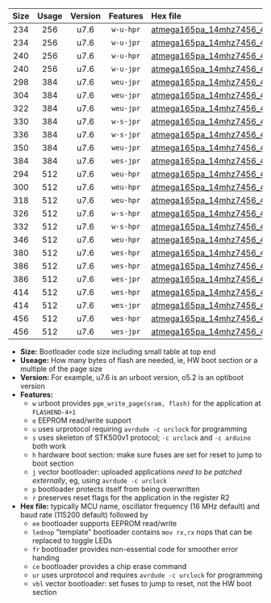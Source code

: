 |Size|Usage|Version|Features|Hex file|
|:-:|:-:|:-:|:-:|:--|
|234|256|u7.6|`w-u-hpr`|[atmega165pa_14mhz7456_460800bps_ur.hex](https://raw.githubusercontent.com/stefanrueger/urboot/main//atmega165pa_14mhz7456_460800bps_ur.hex)|
|234|256|u7.6|`w-u-jpr`|[atmega165pa_14mhz7456_460800bps_ur_vbl.hex](https://raw.githubusercontent.com/stefanrueger/urboot/main//atmega165pa_14mhz7456_460800bps_ur_vbl.hex)|
|240|256|u7.6|`w-u-hpr`|[atmega165pa_14mhz7456_460800bps_lednop_ur.hex](https://raw.githubusercontent.com/stefanrueger/urboot/main//atmega165pa_14mhz7456_460800bps_lednop_ur.hex)|
|240|256|u7.6|`w-u-jpr`|[atmega165pa_14mhz7456_460800bps_lednop_ur_vbl.hex](https://raw.githubusercontent.com/stefanrueger/urboot/main//atmega165pa_14mhz7456_460800bps_lednop_ur_vbl.hex)|
|298|384|u7.6|`weu-jpr`|[atmega165pa_14mhz7456_460800bps_ee_ur_vbl.hex](https://raw.githubusercontent.com/stefanrueger/urboot/main//atmega165pa_14mhz7456_460800bps_ee_ur_vbl.hex)|
|304|384|u7.6|`weu-jpr`|[atmega165pa_14mhz7456_460800bps_ee_lednop_ur_vbl.hex](https://raw.githubusercontent.com/stefanrueger/urboot/main//atmega165pa_14mhz7456_460800bps_ee_lednop_ur_vbl.hex)|
|322|384|u7.6|`weu-jpr`|[atmega165pa_14mhz7456_460800bps_ee_lednop_fr_ur_vbl.hex](https://raw.githubusercontent.com/stefanrueger/urboot/main//atmega165pa_14mhz7456_460800bps_ee_lednop_fr_ur_vbl.hex)|
|330|384|u7.6|`w-s-jpr`|[atmega165pa_14mhz7456_460800bps_vbl.hex](https://raw.githubusercontent.com/stefanrueger/urboot/main//atmega165pa_14mhz7456_460800bps_vbl.hex)|
|336|384|u7.6|`w-s-jpr`|[atmega165pa_14mhz7456_460800bps_lednop_vbl.hex](https://raw.githubusercontent.com/stefanrueger/urboot/main//atmega165pa_14mhz7456_460800bps_lednop_vbl.hex)|
|350|384|u7.6|`weu-jpr`|[atmega165pa_14mhz7456_460800bps_ee_lednop_fr_ce_ur_vbl.hex](https://raw.githubusercontent.com/stefanrueger/urboot/main//atmega165pa_14mhz7456_460800bps_ee_lednop_fr_ce_ur_vbl.hex)|
|384|384|u7.6|`wes-jpr`|[atmega165pa_14mhz7456_460800bps_ee_vbl.hex](https://raw.githubusercontent.com/stefanrueger/urboot/main//atmega165pa_14mhz7456_460800bps_ee_vbl.hex)|
|294|512|u7.6|`weu-hpr`|[atmega165pa_14mhz7456_460800bps_ee_ur.hex](https://raw.githubusercontent.com/stefanrueger/urboot/main//atmega165pa_14mhz7456_460800bps_ee_ur.hex)|
|300|512|u7.6|`weu-hpr`|[atmega165pa_14mhz7456_460800bps_ee_lednop_ur.hex](https://raw.githubusercontent.com/stefanrueger/urboot/main//atmega165pa_14mhz7456_460800bps_ee_lednop_ur.hex)|
|318|512|u7.6|`weu-hpr`|[atmega165pa_14mhz7456_460800bps_ee_lednop_fr_ur.hex](https://raw.githubusercontent.com/stefanrueger/urboot/main//atmega165pa_14mhz7456_460800bps_ee_lednop_fr_ur.hex)|
|326|512|u7.6|`w-s-hpr`|[atmega165pa_14mhz7456_460800bps.hex](https://raw.githubusercontent.com/stefanrueger/urboot/main//atmega165pa_14mhz7456_460800bps.hex)|
|332|512|u7.6|`w-s-hpr`|[atmega165pa_14mhz7456_460800bps_lednop.hex](https://raw.githubusercontent.com/stefanrueger/urboot/main//atmega165pa_14mhz7456_460800bps_lednop.hex)|
|346|512|u7.6|`weu-hpr`|[atmega165pa_14mhz7456_460800bps_ee_lednop_fr_ce_ur.hex](https://raw.githubusercontent.com/stefanrueger/urboot/main//atmega165pa_14mhz7456_460800bps_ee_lednop_fr_ce_ur.hex)|
|380|512|u7.6|`wes-hpr`|[atmega165pa_14mhz7456_460800bps_ee.hex](https://raw.githubusercontent.com/stefanrueger/urboot/main//atmega165pa_14mhz7456_460800bps_ee.hex)|
|386|512|u7.6|`wes-hpr`|[atmega165pa_14mhz7456_460800bps_ee_lednop.hex](https://raw.githubusercontent.com/stefanrueger/urboot/main//atmega165pa_14mhz7456_460800bps_ee_lednop.hex)|
|386|512|u7.6|`wes-jpr`|[atmega165pa_14mhz7456_460800bps_ee_lednop_vbl.hex](https://raw.githubusercontent.com/stefanrueger/urboot/main//atmega165pa_14mhz7456_460800bps_ee_lednop_vbl.hex)|
|414|512|u7.6|`wes-hpr`|[atmega165pa_14mhz7456_460800bps_ee_lednop_fr.hex](https://raw.githubusercontent.com/stefanrueger/urboot/main//atmega165pa_14mhz7456_460800bps_ee_lednop_fr.hex)|
|414|512|u7.6|`wes-jpr`|[atmega165pa_14mhz7456_460800bps_ee_lednop_fr_vbl.hex](https://raw.githubusercontent.com/stefanrueger/urboot/main//atmega165pa_14mhz7456_460800bps_ee_lednop_fr_vbl.hex)|
|456|512|u7.6|`wes-hpr`|[atmega165pa_14mhz7456_460800bps_ee_lednop_fr_ce.hex](https://raw.githubusercontent.com/stefanrueger/urboot/main//atmega165pa_14mhz7456_460800bps_ee_lednop_fr_ce.hex)|
|456|512|u7.6|`wes-jpr`|[atmega165pa_14mhz7456_460800bps_ee_lednop_fr_ce_vbl.hex](https://raw.githubusercontent.com/stefanrueger/urboot/main//atmega165pa_14mhz7456_460800bps_ee_lednop_fr_ce_vbl.hex)|

- **Size:** Bootloader code size including small table at top end
- **Useage:** How many bytes of flash are needed, ie, HW boot section or a multiple of the page size
- **Version:** For example, u7.6 is an urboot version, o5.2 is an optiboot version
- **Features:**
  + `w` urboot provides `pgm_write_page(sram, flash)` for the application at `FLASHEND-4+1`
  + `e` EEPROM read/write support
  + `u` uses urprotocol requiring `avrdude -c urclock` for programming
  + `s` uses skeleton of STK500v1 protocol; `-c urclock` and `-c arduino` both work
  + `h` hardware boot section: make sure fuses are set for reset to jump to boot section
  + `j` vector bootloader: uploaded applications *need to be patched externally*, eg, using `avrdude -c urclock`
  + `p` bootloader protects itself from being overwritten
  + `r` preserves reset flags for the application in the register R2
- **Hex file:** typically MCU name, oscillator frequency (16 MHz default) and baud rate (115200 default) followed by
  + `ee` bootloader supports EEPROM read/write
  + `lednop` "template" bootloader contains `mov rx,rx` nops that can be replaced to toggle LEDs
  + `fr` bootloader provides non-essential code for smoother error handing
  + `ce` bootloader provides a chip erase command
  + `ur` uses urprotocol and requires `avrdude -c urclock` for programming
  + `vbl` vector bootloader: set fuses to jump to reset, not the HW boot section

